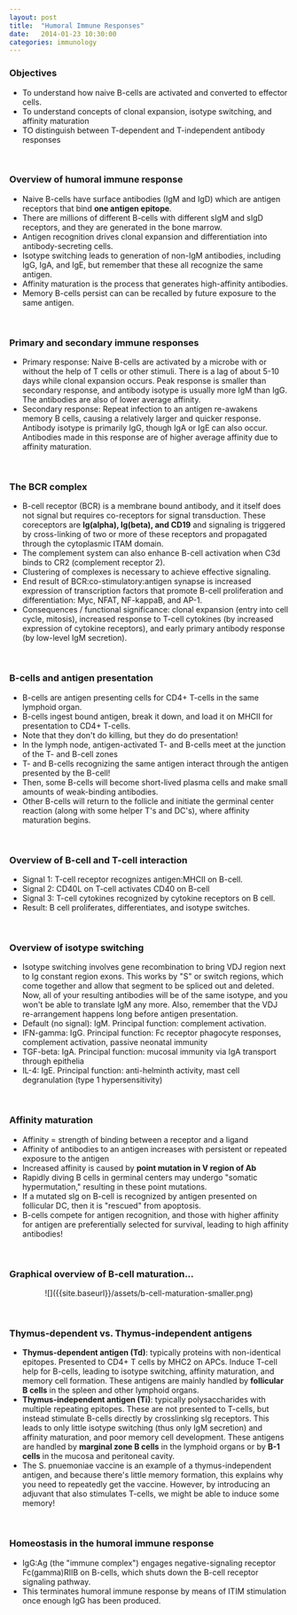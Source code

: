 ```yaml
---
layout: post
title:  "Humoral Immune Responses"
date:   2014-01-23 10:30:00
categories: immunology
---
```


### Objectives
- To understand how naive B-cells are activated and converted to effector cells.
- To understand concepts of clonal expansion, isotype switching, and affinity maturation
- TO distinguish between T-dependent and T-independent antibody responses

<span><br></span>

### Overview of humoral immune response
- Naive B-cells have surface antibodies (IgM and IgD) which are antigen receptors that bind **one antigen epitope**.
- There are millions of different B-cells with different sIgM and sIgD receptors, and they are generated in the bone marrow.
- Antigen recognition drives clonal expansion and differentiation into antibody-secreting cells.
- Isotype switching leads to generation of non-IgM antibodies, including IgG, IgA, and IgE, but remember that these all recognize the same antigen.
- Affinity maturation is the process that generates high-affinity antibodies.
- Memory B-cells persist can can be recalled by future exposure to the same antigen.

<span><br></span>

### Primary and secondary immune responses
- Primary response: Naive B-cells are activated by a microbe with or without the help of T cells or other stimuli. There is a lag of about 5-10 days while clonal expansion occurs. Peak response is smaller than secondary response, and antibody isotype is usually more IgM than IgG. The antibodies are also of lower average affinity.
- Secondary response: Repeat infection to an antigen re-awakens memory B cells, causing a relatively larger and quicker response. Antibody isotype is primarily IgG, though IgA or IgE can also occur. Antibodies made in this response are of higher average affinity due to affinity maturation. 

<span><br></span>

### The BCR complex
- B-cell receptor (BCR) is a membrane bound antibody, and it itself does not signal but requires co-receptors for signal transduction. These coreceptors are **Ig(alpha), Ig(beta), and CD19** and signaling is triggered by cross-linking of two or more of these receptors and propagated through the cytoplasmic ITAM domain.
- The complement system can also enhance B-cell activation when C3d binds to CR2 (complement receptor 2).
- Clustering of complexes is necessary to achieve effective signaling.
- End result of BCR:co-stimulatory:antigen synapse is increased expression of transcription factors that promote B-cell proliferation and differentiation: Myc, NFAT, NF-kappaB, and AP-1.
- Consequences / functional significance: clonal expansion (entry into cell cycle, mitosis), increased response to T-cell cytokines (by increased expression of cytokine receptors), and early primary antibody response (by low-level IgM secretion).

<span><br></span>

### B-cells and antigen presentation
- B-cells are antigen presenting cells for CD4+ T-cells in the same lymphoid organ.
- B-cells ingest bound antigen, break it down, and load it on MHCII for presentation to CD4+ T-cells.
- Note that they don't do killing, but they do do presentation!
- In the lymph node, antigen-activated T- and B-cells meet at the junction of the T- and B-cell zones
- T- and B-cells recognizing the same antigen interact through the antigen presented by the B-cell!
- Then, some B-cells will become short-lived plasma cells and make small amounts of weak-binding antibodies.
- Other B-cells will return to the follicle and initiate the germinal center reaction (along with some helper T's and DC's), where affinity maturation begins.

<span><br></span>

### Overview of B-cell and T-cell interaction
- Signal 1: T-cell receptor recognizes antigen:MHCII on B-cell.
- Signal 2: CD40L on T-cell activates CD40 on B-cell
- Signal 3: T-cell cytokines recognized by cytokine receptors on B cell.
- Result: B cell proliferates, differentiates, and isotype switches.

<span><br></span>

### Overview of isotype switching
- Isotype switching involves gene recombination to bring VDJ region next to Ig constant region exons. This works by "S" or switch regions, which come together and allow that segment to be spliced out and deleted. Now, all of your resulting antibodies will be of the same isotype, and you won't be able to translate IgM any more. Also, remember that the VDJ re-arrangement happens long before antigen presentation.
- Default (no signal): IgM.	Principal function: complement activation.
- IFN-gamma: IgG. Principal function: Fc receptor phagocyte responses, complement activation, passive neonatal immunity
- TGF-beta: IgA. Principal function: mucosal immunity via IgA transport through epithelia
- IL-4: IgE. Principal function: anti-helminth activity, mast cell degranulation (type 1 hypersensitivity)

<span><br></span>

### Affinity maturation
- Affinity = strength of binding between a receptor and a ligand
- Affinity of antibodies to an antigen increases with persistent or repeated exposure to the antigen
- Increased affinity is caused by **point mutation in V region of Ab**
- Rapidly diving B cells in germinal centers may undergo "somatic hypermutation," resulting in these point mutations.
- If a mutated sIg on B-cell is recognized by antigen presented on follicular DC, then it is "rescued" from apoptosis.
- B-cells compete for antigen recognition, and those with higher affinity for antigen are preferentially selected for survival, leading to high affinity antibodies!

<span><br></span>

### Graphical overview of B-cell maturation...

<div style="text-align:center;" markdown="1">
	![]({{site.baseurl}}/assets/b-cell-maturation-smaller.png)
</div>

<span><br></span>

### Thymus-dependent vs. Thymus-independent antigens
- **Thymus-dependent antigen (Td)**: typically proteins with non-identical epitopes. Presented to CD4+ T cells by MHC2 on APCs. Induce T-cell help for B-cells, leading to isotype switching, affinity maturation, and memory cell formation. These antigens are mainly handled by **follicular B cells** in the spleen and other lymphoid organs.
- **Thymus-independent antigen (Ti)**: typically polysaccharides with multiple repeating epitopes. These are not presented to T-cells, but instead stimulate B-cells directly by crosslinking sIg receptors. This leads to only little isotype switching (thus only IgM secretion) and affinity maturation, and poor memory cell development. These antigens are handled by **marginal zone B cells** in the lymphoid organs or by **B-1 cells** in the mucosa and peritoneal cavity.
- The S. pnuemoniae vaccine is an example of a thymus-independent antigen, and because there's little memory formation, this explains why you need to repeatedly get the vaccine. However, by introducing an adjuvant that also stimulates T-cells, we might be able to induce some memory!

<span><br></span>

### Homeostasis in the humoral immune response
- IgG:Ag (the "immune complex") engages negative-signaling receptor Fc(gamma)RIIB on B-cells, which shuts down the B-cell receptor signaling pathway.
- This terminates humoral immune response by means of ITIM stimulation once enough IgG has been produced.
